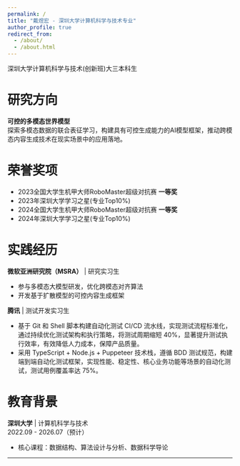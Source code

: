 ```yaml
---
permalink: /
title: "戴煜宏 - 深圳大学计算机科学与技术专业"
author_profile: true
redirect_from: 
  - /about/
  - /about.html
---
```


深圳大学计算机科学与技术(创新班)大三本科生

研究方向
======
**可控的多模态世界模型**  
探索多模态数据的联合表征学习，构建具有可控生成能力的AI模型框架，推动跨模态内容生成技术在现实场景中的应用落地。

荣誉奖项
======
- 2023全国大学生机甲大师RoboMaster超级对抗赛 **一等奖**
- 2023年深圳大学学习之星(专业Top10%)
- 2024全国大学生机甲大师RoboMaster超级对抗赛 **一等奖**
- 2024年深圳大学学习之星(专业Top10%)

实践经历
======
**微软亚洲研究院（MSRA）** | 研究实习生  
- 参与多模态大模型研发，优化跨模态对齐算法
- 开发基于扩散模型的可控内容生成框架

**腾讯** | 测试开发实习生
- 基于 Git 和 Shell 脚本构建自动化测试 CI/CD 流水线，实现测试流程标准化，通过持续优化测试架构和执行策略，将测试周期缩短 40%，显著提升测试执行效率，有效降低人力成本，保障产品质量。
- 采用 TypeScript + Node.js + Puppeteer 技术栈，遵循 BDD 测试规范，构建端到端自动化测试框架，实现性能、稳定性、核心业务功能等场景的自动化测试，测试用例覆盖率达 75%。

教育背景
======
**深圳大学** | 计算机科学与技术  
2022.09 - 2026.07（预计）  
- 核心课程：数据结构、算法设计与分析、数据科学导论

---
